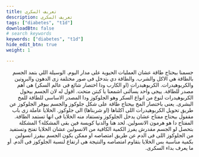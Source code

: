 ```yaml
---
title: تعريف السكرى
description: تعريف السكرى
tags: ["diabetes", "t1d"]
downloadBtn: false
# search keywords
keywords: ["diabetes", "t1d"]
hide_edit_btn: true
weight: 1

---
```


<div style="direction: rtl; text-align: right">
جسمنا بيحتاج طاقة عشان العمليات الحيوية على مدار اليوم. الوسيلة اللي بتمد الجسم بالطاقة هي الاكل والشرب. والطاقة دي بتدخل فى صور مختلفة زى الدهون والبروتين والكربوهيدرات.
الكربوهيدرات (او الكارب ودا اختصار شائع فى عالم السكر) هى أهم مصدر للطاقة. ييجى واحد يسألنى اشمعنا يا كبتن متحت. اقول له لان الجسم بيحول الكربوهيدرات لنوع من انواع السكر وهو الجلوكوز ودا المصدر الاساسى للطاقة للمخ البشرى.
يعنى باختصار المخ بيحتاج طاقة على شكل جلوكوز والجسم بيوفر الجلوكوز عن طريق تحويل الكربوهيدرات اللى اكلناها (او شربناها) الى جلوكوز.
الخلايا عاملة زى باب مقفول بيحتاج مفتاح عشان يدخل الجلوكوز وتستفاد منه الخلايا فى انها تستمد الطاقة. المفتاح دا هو هرمون الانسولين.
لحد هنا والدنيا كويسة فين بقى المشكلة؟
المشكلة بتحصل لو الجسم مقدرش يفرز الكمية الكافية من الانسولين عشان الخلايا تفتح وتستفيد من الجلوكوز اللى فى الدم عن طريق امتصاصه او ممكن يكون الجسم بيفرز انسولين بكمية مناسبة بس الخلايا بتقاوم امتصاصه والنتيجة هى ارتفاع لنسبة الجلوكوز فى الدم. أو ما يعرف بداء السكرى.
</div>